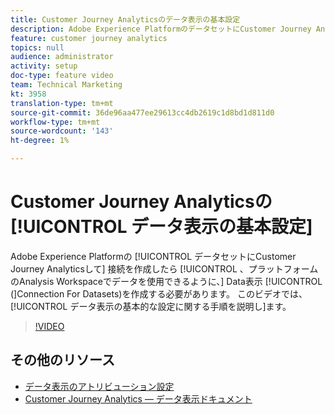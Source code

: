 ```yaml
---
title: Customer Journey Analyticsのデータ表示の基本設定
description: Adobe Experience PlatformのデータセットにCustomer Journey Analyticsして接続を作成したら、その接続のData表示を作成して、プラットフォーム上のAnalysis Workspaceのデータを使用できるようにする必要があります。 このビデオでは、データ表示の基本的な設定に関する手順を説明します。
feature: customer journey analytics
topics: null
audience: administrator
activity: setup
doc-type: feature video
team: Technical Marketing
kt: 3958
translation-type: tm+mt
source-git-commit: 36de96aa477ee29613cc4db2619c1d8bd1d811d0
workflow-type: tm+mt
source-wordcount: '143'
ht-degree: 1%

---
```



# Customer Journey Analyticsの [!UICONTROL データ表示の基本設定]

Adobe Experience Platformの [!UICONTROL データセットにCustomer Journey Analyticsして] 接続を作成したら [!UICONTROL 、プラットフォームのAnalysis Workspaceでデータを使用できるように、] Data表示 [!UICONTROL (]Connection For Datasets)を作成する必要があります。 このビデオでは、 [!UICONTROL データ表示の基本的な設定に関する手順を説明し]ます。

>[!VIDEO](https://video.tv.adobe.com/v/30186/?quality=12&enable10seconds=on&speedcontrol=on)

## その他のリソース

* [データ表示のアトリビューション設定](attribution-settings-in-data-views.md)
* [Customer Journey Analytics — データ表示ドキュメント](https://docs.adobe.com/content/help/en/analytics-platform/using/cja-dataviews/create-dataview.html)
